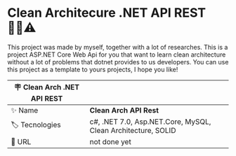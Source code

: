 # Clean Architecure .NET API REST 🧙‍♂️⚠

This project was made by myself, together with a lot of researches. This is a project ASP.NET Core Web Api for you that  want to learn clean 
architecture without a lot of problems that dotnet provides to us developers. You can use this project as a template to yours projects,
I hope you like!

| :placard: Clean Arch .NET API REST |     |
| -------------  | --- |
| :sparkles: Name        | **Clean Arch API Rest**
| :label: Tecnologies | c#, .NET 7.0, Asp.NET.Core, MySQL, Clean Architecture, SOLID 
| :rocket: URL         | not done yet
